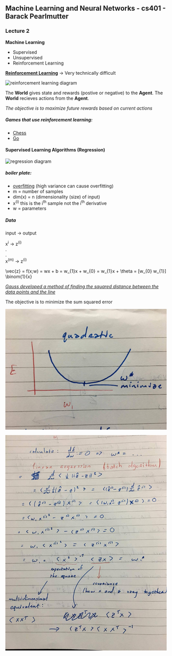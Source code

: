 ## Machine Learning and Neural Networks - cs401 - Barack Pearlmutter

### Lecture 2

**Machine Learning**
 - Supervised
 - Unsupervised
 - Reinforcement Learning
 
[**Reinforcement Learning**](https://en.wikipedia.org/wiki/Reinforcement_learning) -> Very technically difficult

        
![reinforcement learning diagram](http://www.mdpi.com/sensors/sensors-15-06668/article_deploy/html/images/sensors-15-06668-g002-1024.png)
                    


The **World** gives state and rewards (postive or negative) to the **Agent**.
The **World** recieves actions from the **Agent**.

_The objective is to maximize future rewards based on current actions_

##### Games that use reinforcement learning:
- [Chess](https://www.technologyreview.com/s/541276/deep-learning-machine-teaches-itself-chess-in-72-hours-plays-at-international-master/)
- [Go](https://deepmind.com/research/alphago/)    


#### Supervised Learning Algorithms (Regression)

![regression diagram](https://upload.wikimedia.org/wikipedia/commons/thumb/3/3a/Linear_regression.svg/2000px-Linear_regression.svg.png)

##### boiler plate:
- [overfitting](https://en.wikipedia.org/wiki/Overfitting) (high variance can cause overfitting)
- m = number of samples
- dim(x) = n (dimensionality (size) of input)
- x<sup>(i)</sup> this is the i<sup>th</sup> sample not the i<sup>th</sup> derivative
- w = parameters


##### Data

input   ->  output
    
x<sup>i</sup> -> z<sup>(i)</sup> <br>
. <br>
. <br>
x<sup>(m)</sup> -> z<sup>(i)</sup>
    
\vec{z} = f(x;w) = wx + b = w_{1}x + w_{0} = w_{1}x + \theta = [w_{0} w_{1}] \binom{1}{x}


[_Gauss developed a method of finding the squared distance between the data points and the line_](https://en.wikipedia.org/wiki/Carl_Friedrich_Gauss)

The objective is to minimize the sum squared error

![min point](min.jpg)

![linear regression derivative](linear_regression_derivative.jpg)







    
